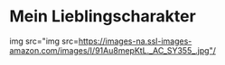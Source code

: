 # Mein Lieblingscharakter


img src="img src=https://images-na.ssl-images-amazon.com/images/I/91Au8mepKtL._AC_SY355_.jpg"/